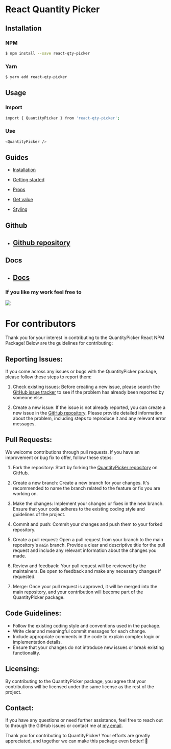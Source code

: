 
  

# React Quantity Picker

  

## Installation

  ### NPM
```bash
$ npm install --save react-qty-picker
```
### Yarn
```bash
$ yarn add react-qty-picker
```
  
## Usage
  
### Import

  

```bash
import { QuantityPicker } from 'react-qty-picker';
```

### Use  

```bash
<QuantityPicker />
```

  

## Guides

  

  

-  [Installation](https://easycodesolution.com/2021/06/22/react-quantity-picker/#installation)

  

-  [Getting started](https://easycodesolution.com/2021/06/22/react-quantity-picker/#getting-started)

  

-  [Props](https://easycodesolution.com/2021/06/22/react-quantity-picker/#props)

  

-  [Get value](https://easycodesolution.com/2021/06/22/react-quantity-picker/#get-value)

  

-  [Styling](https://easycodesolution.com/2021/06/22/react-quantity-picker/#styling)

  
## Github
-  ## <a href="https://github.com/AbdulhakimZ/quantity-picker"> Github repository</a>

## Docs
-  ## <a href="https://easycodesolution.com/2021/06/22/react-quantity-picker">Docs</a>

  
  

### If you like my work feel free to

<a  href="https://www.buymeacoffee.com/abdulhakim"><img  src="https://img.buymeacoffee.com/button-api/?text=Buy me a coffee&emoji=&slug=abdulhakim&button_colour=FFDD00&font_colour=000000&font_family=Cookie&outline_colour=000000&coffee_colour=ffffff"></a>


# For contributors

Thank you for your interest in contributing to the QuantityPicker React NPM Package! Below are the guidelines for contributing:

## Reporting Issues:

If you come across any issues or bugs with the QuantityPicker package, please follow these steps to report them:

1. Check existing issues: Before creating a new issue, please search the [GitHub issue tracker](https://github.com/AbdulhakimZ/quantity-picker/issues) to see if the problem has already been reported by someone else.

2. Create a new issue: If the issue is not already reported, you can create a new issue in the [GitHub repository](https://github.com/AbdulhakimZ/quantity-picker/issues/new). Please provide detailed information about the problem, including steps to reproduce it and any relevant error messages.

## Pull Requests:

We welcome contributions through pull requests. If you have an improvement or bug fix to offer, follow these steps:

1. Fork the repository: Start by forking the [QuantityPicker repository](https://github.com/AbdulhakimZ/quantity-picker) on GitHub.

2. Create a new branch: Create a new branch for your changes. It's recommended to name the branch related to the feature or fix you are working on.

3. Make the changes: Implement your changes or fixes in the new branch. Ensure that your code adheres to the existing coding style and guidelines of the project.

4. Commit and push: Commit your changes and push them to your forked repository.

5. Create a pull request: Open a pull request from your branch to the main repository's `main` branch. Provide a clear and descriptive title for the pull request and include any relevant information about the changes you made.

6. Review and feedback: Your pull request will be reviewed by the maintainers. Be open to feedback and make any necessary changes if requested.

7. Merge: Once your pull request is approved, it will be merged into the main repository, and your contribution will become part of the QuantityPicker package.

## Code Guidelines:

- Follow the existing coding style and conventions used in the package.
- Write clear and meaningful commit messages for each change.
- Include appropriate comments in the code to explain complex logic or implementation details.
- Ensure that your changes do not introduce new issues or break existing functionality.

## Licensing:

By contributing to the QuantityPicker package, you agree that your contributions will be licensed under the same license as the rest of the project.

## Contact:

If you have any questions or need further assistance, feel free to reach out to through the GitHub issues or contact me at [my email](mailto:zluckyza@gmail.com).

Thank you for contributing to QuantityPicker! Your efforts are greatly appreciated, and together we can make this package even better! 🎉
